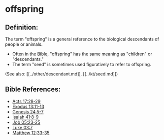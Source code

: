 # offspring #

## Definition: ##

The term "offspring" is a general reference to the biological descendants of people or animals.

* Often in the Bible, "offspring" has the same meaning as "children" or "descendants."
* The term "seed" is sometimes used figuratively to refer to offspring.

(See also: [[../other/descendant.md]], [[../kt/seed.md]])

## Bible References: ##

* [Acts 17:28-29](en/tn/act/help/17/28)
* [Exodus 13:11-13](en/tn/exo/help/13/11)
* [Genesis 24:5-7](en/tn/gen/help/24/05)
* [Isaiah 41:8-9](en/tn/isa/help/41/08)
* [Job 05:23-25](en/tn/job/help/05/23)
* [Luke 03:7](en/tn/luk/help/03/07)
* [Matthew 12:33-35](en/tn/mat/help/12/33)